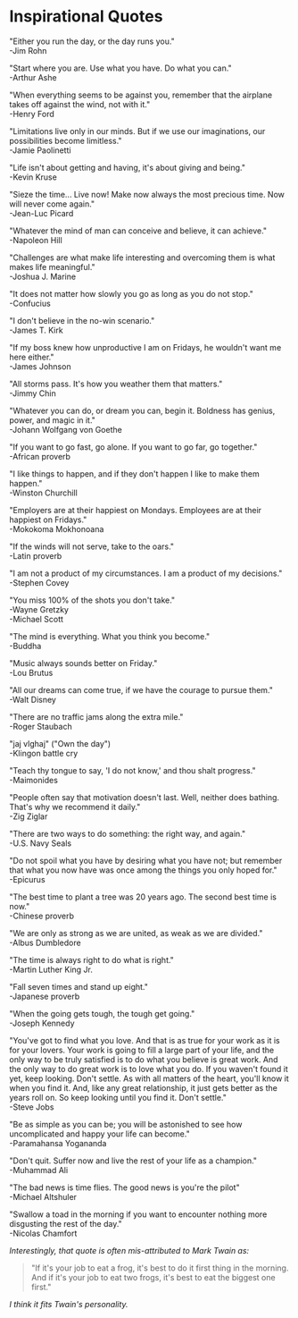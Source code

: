 Inspirational Quotes
====================

"Either you run the day, or the day runs you."  
-Jim Rohn

"Start where you are. Use what you have. Do what you can."  
-Arthur Ashe

[comment]: # ("It's going to work so that it's a pure guts race at the end, and if it is, I am the only one who can win it."  -Steve Prefontaine)

"When everything seems to be against you, remember that the airplane takes off against the wind, not with it."  
-Henry Ford

"Limitations live only in our minds. But if we use our imaginations, our possibilities become limitless."  
-Jamie Paolinetti

"Life isn't about getting and having, it's about giving and being."  
-Kevin Kruse

"Sieze the time... Live now! Make now always the most precious time. Now will never come again."  
-Jean-Luc Picard

"Whatever the mind of man can conceive and believe, it can achieve."  
-Napoleon Hill

"Challenges are what make life interesting and overcoming them is what makes life meaningful."  
-Joshua J. Marine

"It does not matter how slowly you go as long as you do not stop."  
-Confucius

"I don't believe in the no-win scenario."  
-James T. Kirk

"If my boss knew how unproductive I am on Fridays, he wouldn't want me here either."  
-James Johnson

[comment]: # (consider moving above to "work quotes" when created)

"All storms pass. It's how you weather them that matters."  
-Jimmy Chin

"Whatever you can do, or dream you can, begin it. Boldness has genius, power, and magic in it."  
-Johann Wolfgang von Goethe

"If you want to go fast, go alone. If you want to go far, go together."  
-African proverb

"I like things to happen, and if they don't happen I like to make them happen."  
-Winston Churchill

"Employers are at their happiest on Mondays. Employees are at their happiest on Fridays."  
-Mokokoma Mokhonoana

[comment]: # (another one, above, to consider moving to "work quotes" when created)

"If the winds will not serve, take to the oars."  
-Latin proverb

"I am not a product of my circumstances. I am a product of my decisions."  
-Stephen Covey

"You miss 100% of the shots you don't take."  
-Wayne Gretzky  
-Michael Scott

"The mind is everything. What you think you become."  
-Buddha

"Music always sounds better on Friday."  
-Lou Brutus

[comment]: # (another one, above, to consider moving to "work quotes" when created)

"All our dreams can come true, if we have the courage to pursue them."  
-Walt Disney

"There are no traffic jams along the extra mile."  
-Roger Staubach

"jaj vlghaj" ("Own the day")  
-Klingon battle cry

"Teach thy tongue to say, 'I do not know,' and thou shalt progress."  
-Maimonides

"People often say that motivation doesn't last. Well, neither does bathing. That's why we recommend it daily."  
-Zig Ziglar

"There are two ways to do something: the right way, and again."  
-U.S. Navy Seals

[comment]: # (another one, above, to consider moving to "work quotes" when created)

"Do not spoil what you have by desiring what you have not; but remember that what you now have was once among the things you only hoped for."  
-Epicurus

"The best time to plant a tree was 20 years ago. The second best time is now."  
-Chinese proverb

"We are only as strong as we are united, as weak as we are divided."  
-Albus Dumbledore

"The time is always right to do what is right."  
-Martin Luther King Jr.

"Fall seven times and stand up eight."  
-Japanese proverb

"When the going gets tough, the tough get going."  
-Joseph Kennedy

[comment]: # ("Be driven, be focused, but enjoy every moment because it only happens once."  -Alicia Keys)

"You've got to find what you love. And that is as true for your work as it is for your lovers. Your work is going to fill a large part of your life, and the only way to be truly satisfied is to do what you believe is great work. And the only way to do great work is to love what you do. If you waven't found it yet, keep looking. Don't settle. As with all matters of the heart, you'll know it when you find it. And, like any great relationship, it just gets better as the years roll on. So keep looking until you find it. Don't settle."  
-Steve Jobs

"Be as simple as you can be; you will be astonished to see how uncomplicated and happy your life can become."  
-Paramahansa Yogananda

"Don't quit. Suffer now and live the rest of your life as a champion."  
-Muhammad Ali

"The bad news is time flies. The good news is you're the pilot"  
-Michael Altshuler

"Swallow a toad in the morning if you want to encounter nothing more disgusting the rest of the day."  
-Nicolas Chamfort

*Interestingly, that quote is often mis-attributed to Mark Twain as:*

>"If it's your job to eat a frog, it's best to do it first thing in the morning. And if it's your job to eat two frogs, it's best to eat the biggest one first."

*I think it fits Twain's personality.*
